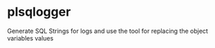 # plsqlogger
Generate SQL Strings for logs and use the tool for replacing the object variables values
